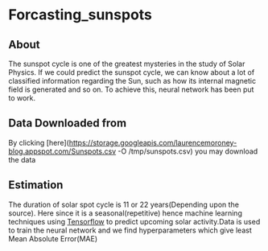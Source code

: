 # Forcasting_sunspots
## About
The sunspot cycle is one of the greatest mysteries in the study of Solar Physics. 
If we could predict the sunspot cycle, we can know about a lot of classified information regarding the Sun,
such as how its internal magnetic field is generated and so on. To achieve this, neural network has been put to work.
## Data Downloaded from
By clicking [here](https://storage.googleapis.com/laurencemoroney-blog.appspot.com/Sunspots.csv \-O /tmp/sunspots.csv) you may download the data
## Estimation
The duration of solar spot cycle is 11 or 22 years(Depending upon the source). Here since it is a seasonal(repetitive) hence machine learning techniques using [Tensorflow](https://www.tensorflow.org/guide) to predict upcoming solar activity.Data is used to train the neural network and we find hyperparameters which give least Mean Absolute Error(MAE)
